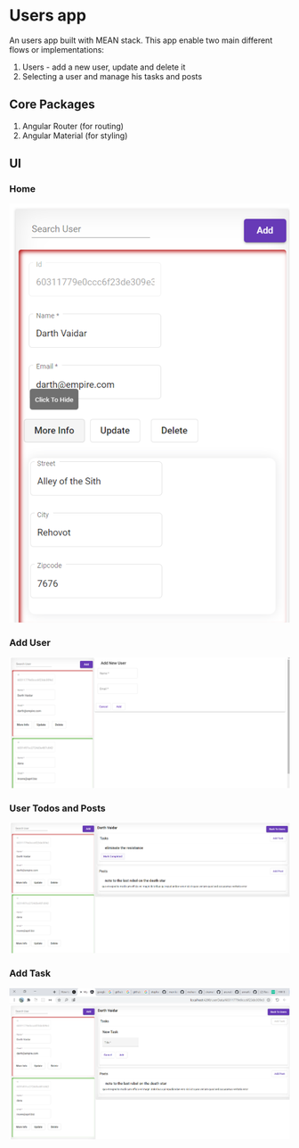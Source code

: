 # Users app

An users app built with MEAN stack. This app enable two main different flows or implementations:

1. Users - add a new user, update and delete it
2. Selecting a user and manage his tasks and posts

## Core Packages
1. Angular Router (for routing)
2. Angular Material (for styling)

## UI

### Home 
![Home](screenshots/user_info.png)
### Add User
![Add User](screenshots/add_user.png)
### User Todos and Posts
![User Todos and Posts](screenshots/users_tasks_and_posts.png)
### Add Task
![User Todos and Posts](screenshots/add_task.png)

